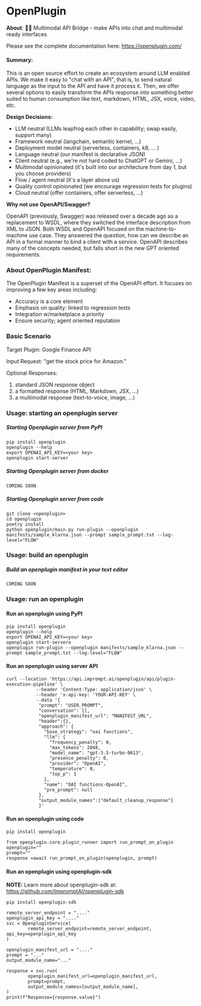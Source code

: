 # OpenPlugin

**About**: :open_hands::electric_plug: Multimodal API Bridge - make APIs into chat and multimodal ready interfaces

Please see the complete documentation here: https://openplugin.com/

#### Summary:

This is an open source effort to create an ecosystem around LLM enabled APIs. We make it easy to "chat with an API", that is, to send natural language as the input to the API and have it process it. Then, we offer several options to easily transform the APIs response into something better suited to human consumption like text, markdown, HTML, JSX, voice, video, etc.

**Design Decisions:**
- LLM neutral (LLMs leapfrog each other in capability; swap easily, support many)
- Framework neutral (langchain, semantic kernel, ...)
- Deployment model neutral (serverless, containers, k8, ... )
- Language neutral (our manifest is declarative JSON)
- Client neutral (e.g., we're not hard coded to ChatGPT or Gemini, ...)
- Multimodal opinionated (it's built into our architecture from day 1, but you choose providers)
- Flow / agent neutral (it's a layer above us)
- Quality control opinionated (we encourage regression tests for plugins)
- Cloud neutral (offer containers, offer serverless, ...)

**Why not use OpenAPI/Swagger?**

OpenAPI (previously, Swagger) was released over a decade ago as a replacement to WSDL, where they switched the interface description from XML to JSON. Both WSDL and OpenAPI focused on the machine-to-machine use case. They answered the question, how can we describe an API in a formal manner to bind a client with a service. OpenAPI describes many of the concepts needed, but falls short in the new GPT oriented requirements.

### About OpenPlugin Manifest:

The OpenPlugin Manifest is a superset of the OpenAPI effort. It focuses on improving a few key areas including:
- Accuracy is a core element
- Emphasis on quality: linked to regression tests
- Integration w/marketplace a priority
- Ensure security; agent oriented reputation

  
### Basic Scenario
 
 Target Plugin: Google Finance API
 
 Input Request: "get the stock price for Amazon."
 
 Optional Responses:
 1. standard JSON response object
 2. a formatted response (HTML, Markdown, JSX, ...)
 3. a multimodal response (text-to-voice, image, ...)

### Usage: starting an openplugin server

##### Starting Openplugin server from PyPI

```
pip install openplugin
openplugin --help
export OPENAI_API_KEY=<your key>
openplugin start-server
```

##### Starting Openplugin server from docker

```
COMING SOON
```

##### Starting Openplugin server from code

```
git clone <openplugin>
cd openplugin
poetry install
python openplugin/main.py run-plugin --openplugin manifests/sample_klarna.json --prompt sample_prompt.txt --log-level="FLOW"
```

### Usage: build an openplugin

##### Build an openplugin manifest in your text editor

```
COMING SOON
```


### Usage: run an openplugin

#### Run an openplugin using PyPI

```
pip install openplugin
openplugin --help
export OPENAI_API_KEY=<your key>
openplugin start-servero
openplugin run-plugin --openplugin manifests/sample_klarna.json --prompt sample_prompt.txt --log-level="FLOW"
```

#### Run an openplugin using server API

```
curl --location 'https://api.imprompt.ai/openplugin/api/plugin-execution-pipeline' \
           --header 'Content-Type: application/json' \
           --header 'x-api-key: 'YOUR-API-KEY' \
           --data '{
            "prompt": "USER_PROMPT",
            "conversation": [],
            "openplugin_manifest_url": "MANIFEST_URL",
            "header":{},
            "approach": {
              "base_strategy": "oai functions",
              "llm": {
                "frequency_penalty": 0,
                "max_tokens": 2048,
                "model_name": "gpt-3.5-turbo-0613",
                "presence_penalty": 0,
                "provider": "OpenAI",
                "temperature": 0,
                "top_p": 1
              },
              "name": "OAI functions-OpenAI",
              "pre_prompt": null
            },
            "output_module_names":["default_cleanup_response"]
            }'
```

#### Run an openplugin using code

```
pip install openplugin

from openplugin.core.plugin_runner import run_prompt_on_plugin
openplugin=""
prompt=""
response =await run_prompt_on_plugin(openplugin, prompt)
```

#### Run an openplugin using openplugin-sdk

**NOTE:** Learn more about openplugin-sdk at: https://github.com/ImpromptAI/openplugin-sdk

```
pip install openplugin-sdk

remote_server_endpoint = "...."
openplugin_api_key = "...."
svc = OpenpluginService(
        remote_server_endpoint=remote_server_endpoint, api_key=openplugin_api_key
)

openplugin_manifest_url = "...."
prompt = "..."
output_module_name="..."

response = svc.run(
        openplugin_manifest_url=openplugin_manifest_url,
        prompt=prompt,
        output_module_names=[output_module_name],
)
print(f"Response={response.value}")
```





